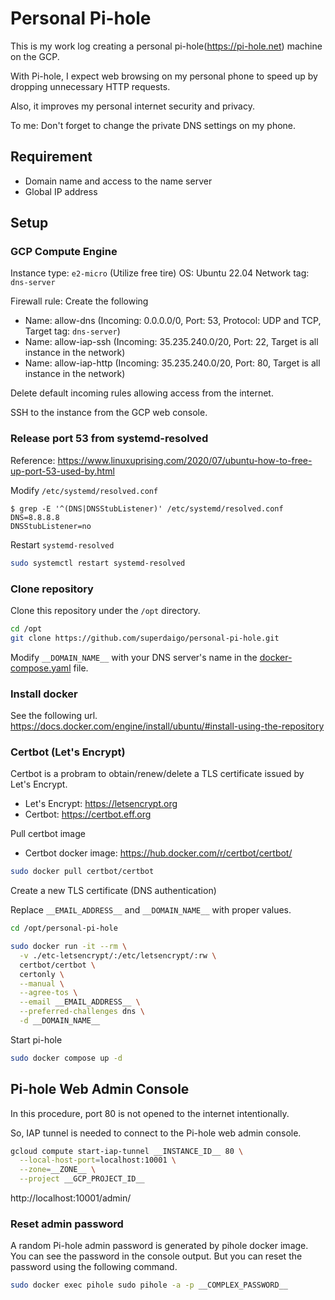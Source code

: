 # Personal Pi-hole

This is my work log creating a personal pi-hole(https://pi-hole.net) machine on the GCP.

With Pi-hole, I expect web browsing on my personal phone to speed up by dropping unnecessary HTTP requests.

Also, it improves my personal internet security and privacy.

To me: Don't forget to change the private DNS settings on my phone.


## Requirement

- Domain name and access to the name server
- Global IP address


## Setup

### GCP Compute Engine

Instance type: `e2-micro` (Utilize free tire)
OS: Ubuntu 22.04
Network tag: `dns-server`

Firewall rule:
Create the following
- Name: allow-dns (Incoming: 0.0.0.0/0, Port: 53, Protocol: UDP and TCP, Target tag: `dns-server`)
- Name: allow-iap-ssh (Incoming: 35.235.240.0/20, Port: 22, Target is all instance in the network)
- Name: allow-iap-http (Incoming: 35.235.240.0/20, Port: 80, Target is all instance in the network)
  
Delete default incoming rules allowing access from the internet.

SSH to the instance from the GCP web console.


### Release port 53 from systemd-resolved

Reference: https://www.linuxuprising.com/2020/07/ubuntu-how-to-free-up-port-53-used-by.html

Modify `/etc/systemd/resolved.conf`

```shell
$ grep -E '^(DNS|DNSStubListener)' /etc/systemd/resolved.conf
DNS=8.8.8.8
DNSStubListener=no
```

Restart `systemd-resolved`

```bash
sudo systemctl restart systemd-resolved
```


### Clone repository

Clone this repository under the `/opt` directory.

```bash
cd /opt
git clone https://github.com/superdaigo/personal-pi-hole.git
```

Modify `__DOMAIN_NAME__` with your DNS server's name in the [docker-compose.yaml](docker-compose.yaml) file.


### Install docker

See the following url.
https://docs.docker.com/engine/install/ubuntu/#install-using-the-repository


### Certbot (Let's Encrypt)

Certbot is a probram to obtain/renew/delete a TLS certificate issued by Let's Encrypt.

- Let's Encrypt: https://letsencrypt.org
- Certbot: https://certbot.eff.org

Pull certbot image
- Certbot docker image: https://hub.docker.com/r/certbot/certbot/

``` bash
sudo docker pull certbot/certbot
```

Create a new TLS certificate (DNS authentication)

Replace `__EMAIL_ADDRESS__` and `__DOMAIN_NAME__` with proper values.

``` bash
cd /opt/personal-pi-hole

sudo docker run -it --rm \
  -v ./etc-letsencrypt/:/etc/letsencrypt/:rw \
  certbot/certbot \
  certonly \
  --manual \
  --agree-tos \
  --email __EMAIL_ADDRESS__ \
  --preferred-challenges dns \
  -d __DOMAIN_NAME__
```


Start pi-hole

```bash
sudo docker compose up -d
```


## Pi-hole Web Admin Console

In this procedure, port 80 is not opened to the internet intentionally.

So, IAP tunnel is needed to connect to the Pi-hole web admin console.

```bash
gcloud compute start-iap-tunnel __INSTANCE_ID__ 80 \
  --local-host-port=localhost:10001 \
  --zone=__ZONE__ \
  --project __GCP_PROJECT_ID__
```

http://localhost:10001/admin/


### Reset admin password

A random Pi-hole admin password is generated by pihole docker image.
You can see the password in the console output. But you can reset the password using the following command.

```bash
sudo docker exec pihole sudo pihole -a -p __COMPLEX_PASSWORD__
```
